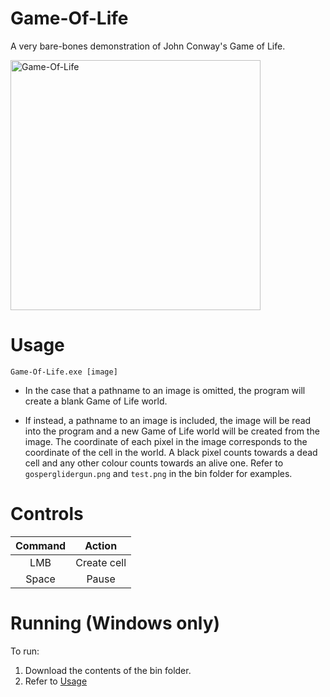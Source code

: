 # Game-Of-Life
A very bare-bones demonstration of John Conway's Game of Life.

<img src="https://github.com/henrydenny246/Game-Of-Life/blob/master/GameOfLife.png" alt="Game-Of-Life" width="400"> 

# Usage
```Game-Of-Life.exe [image]```

* In the case that a pathname to an image is omitted, the program will create a blank Game of Life world.

* If instead, a pathname to an image is included, the image will be read into the program and a new Game of Life world will be created from the image. The coordinate of each pixel in the image corresponds to the coordinate of the cell in the world. A black pixel counts towards a dead cell and any other colour counts towards an alive one. Refer to ```gosperglidergun.png``` and ```test.png``` in the bin folder for examples.

# Controls
| Command |    Action   |
|:-------:|:-----------:|
|   LMB   | Create cell |
|  Space  |    Pause    |

# Running (Windows only)
To run:
1. Download the contents of the bin folder.
2. Refer to [Usage](#usage)
